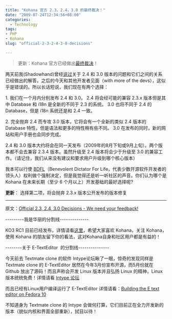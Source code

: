 ```yaml
---
title: "Kohana 官方 2.3，2.4，3.0 的最终裁决！"
date: "2009-07-24T12:34:56+08:00"
categories:
  - Technology
tags: 
- PHP
- Kohana
slug: "official-2-3-2-4-3-0-decisions"

---
```


> 更新：Kohana 官方已经做出[最终裁决][]！

两天前我(Shadowhand)曾经[说过][]关于 2.4 和 3.0 版本的问题和它们之间的关系已经做出的解答。之后的今天和其他开发者见面（with more of the devs），这似乎是错误的。所以长话短说，我们现在有两个选择：

​1. 我们在一个月内分别发布 2.4 和 3.0。 2.4 将会经可能的兼容 2.3.x 版本但是其中 Database 和 i18n 是全新的不同于 2.3 的系统。 3.0 也将不同于 2.4 的 Database，但是 i18n 系统还是和 2.4 一致。

​2. 完全抛弃 2.4 而专攻 3.0 版本，它将会有一个全新的类似 2.4 版本的 Database 特性，但是语法和更多的特性稍有些不同。 3.0 在发布的同时，新的网站和用户手册也会同步完成。

2.4 和 3.0 版本大约将会在同一天发布（2009年的8月下旬或9月上旬）。两个版本都不会去兼容
2.3.4 版本。虽然升级至 2.4 版本将会少于升级至 3.0 的兼容工作。（请记住，我们从来没有建议和要求用户升级到哪个核心版本）

我本可以行使 [BDFL][]（Benevolent Dictator For Life，代表少数开源软件开发者的领头人）权利做个强制决定，但是我觉得还是听一听社区的声音。你们认为哪个是 Kohana 在未来长期（至少 6 个月以上）开发基础的最好选择呢?

**更新**： 选择第二项，将会抛弃 2.3.x 版本公开发布的版本修复

--------

原文：[Official 2.3, 2.4, 3.0 Decisions - We need your feedback!][]

---------我是华丽的分割线--------------

KO3 RC1 目前已经发布，详情请看[这里][]，希望大家喜欢 Kohana，关注
Kohana，使用 Kohana
的朋友留下你的看法，这对Kohana自身和社区用户都是有益的！

--------关于 E-TextEditor  的分割线---------------

今天前去 Textmate clone 的软件 Intype论坛瞅了一眼，惊奇的发现同样是
Textmate clone 的 E-TextEditor 居然在今年3月份宣布开源，而5月份就在
Github 放出了源码！而且声称会开发 Linux 版本并且弘扬 Linux 的精神，Linux
版本统统免费！详情请看 [Intype 论坛][]

而且已经有Linux用户编译运行了 E-TextEditor 详情请看：[Building the E text
editor on Fedora 10][]

不知道身为 Textmate clone 的 Intype
会做何打算，它们目前正在全力开发新的版本（貌似内核和界面全部重新），拭目以待！

  [最终裁决]: http://forum.khnfans.cn/topic/view/167/1.html
  [说过]: http://forum.kohanaphp.com/comments.php?DiscussionID=2835&page=6#Item_12
  [BDFL]: http://lmgtfy.com/?q=bdfl
  [Official 2.3, 2.4, 3.0 Decisions - We need your feedback!]: http://forum.kohanaphp.com/comments.php?DiscussionID=3043&page=1
  [这里]: http://forum.khnfans.cn/topic/view/168.html
  [Intype 论坛]: http://intype.info/forums/discussion/827/eeditor-going-open-source-open-company/#Item_0
  [Building the E text editor on Fedora 10]: http://fixnum.org/blog/2009/e_on_fedora
